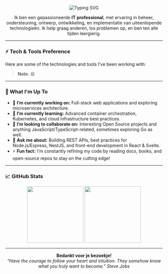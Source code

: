 <!-- Banner or Typing SVG -->
<p align="center">
  <img src="https://readme-typing-svg.herokuapp.com?size=24&color=458588&center=true&vCenter=true&width=600&lines=Hallo,+Ik+ben+Andre+Stoop!;ICT+Professional;Open+Source+Liefhebber;Altijd+Nieuwe+Dingen+Leren" alt="Typing SVG" />
</p>

<!-- Introduction -->
<p align="center">
  Ik ben een gepassioneerde <strong>IT professional</strong>, met ervaring in beheer, ondersteuning, ontwerp, ontwikkeling, en implementatie van uiteenlopende technologieën. Ik help graag anderen, los problemen op, en ben ten alle tijden leergierig.
</p>

---

### ⚡ Tech & Tools Preference

Here are some of the technologies and tools I’ve been working with:

> **Note**: 😄

---

### 🚀 What I'm Up To

- 🔭 **I’m currently working on:** Full-stack web applications and exploring microservices architecture.
- 🌱 **I’m currently learning:** Advanced container orchestration, Kubernetes, and cloud infrastructure best practices.
- 👯 **I’m looking to collaborate on:** Interesting Open Source projects and anything JavaScript/TypeScript-related, sometimes exploring Go as well.
- 💬 **Ask me about:** Building REST APIs, best practices for Node.js/Express, NestJS, and front-end development in React & Svelte.
- ⚡ **Fun fact:** I'm constantly refining my code by reading docs, books, and open-source repos to stay on the cutting edge!

---

### 📈 GitHub Stats

<p align="center">
  <img src="https://github-readme-stats.vercel.app/api?username=ustoopia&show_icons=true&theme=gruvbox" height="180em" />
  <img src="https://github-readme-stats.vercel.app/api/top-langs/?username=ustoopia&layout=compact&theme=gruvbox" height="180em" />
</p>

---

<p align="center">
  <strong>Bedankt voor je bezoekje!</strong><br>
  <em>“Have the courage to follow your heart and intuition. They somehow know what you truly want to become.” Steve Jobs</em>
</p>
